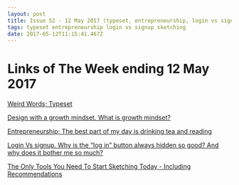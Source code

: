 ```yaml
---
layout: post
title: Issue 52 - 12 May 2017 (typeset, entrepreneurship, login vs signup, sketching)
tags: typeset entrepreneurship login vs signup sketching
date: 2017-05-12T11:15:41.467Z
---
```

# Links of The Week ending 12 May 2017

<a href="https://www.wired.com/2017/05/weird-words-phrases-designers-use-test-fonts/" target="_blank">Weird Words; Typeset</a>

<a href="https://medium.com/designing-atlassian/design-with-a-growth-mindset-72cce150bd70" target="_blank">Design with a growth mindset. What is growth mindset?</a>

<a href="https://medium.com/hi-my-name-is-jon/the-best-part-of-my-day-is-drinking-tea-and-reading-714e9574e02e" target="_blank">Entrepreneurship; The best part of my day is drinking tea and reading</a>

<a href="http://inspr.co/2017/05/03/login-vs-signup/" target="_blank">Login Vs signup. Why is the “log in” button always hidden so good? And why does it bother me so much?</a>

<a href="http://rizwanjavaid.com/blog/2017/4/29/the-only-tools-you-need-to-start-sketching-today" target="_blank">The Only Tools You Need To Start Sketching Today - Including Recommendations</a>